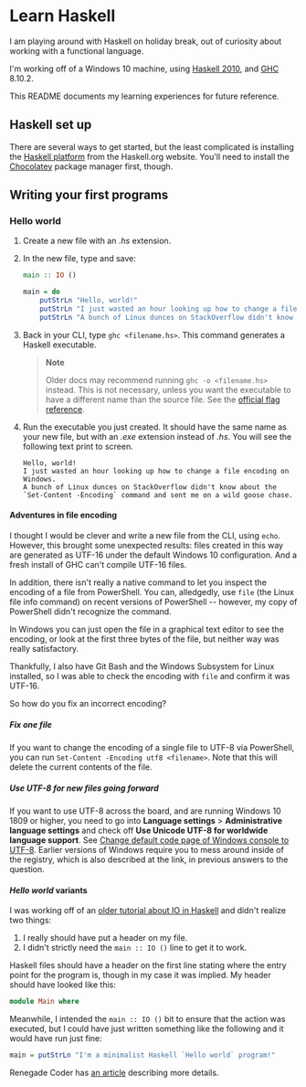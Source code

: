 ﻿# Learn Haskell 

I am playing around with Haskell on holiday break, out of curiosity about working with a functional language.

I'm working off of a Windows 10 machine, using [Haskell 2010](https://www.haskell.org/onlinereport/haskell2010/), and [GHC](https://downloads.haskell.org/~ghc/8.2.2/docs/html/users_guide/intro.html) 8.10.2. 

This README documents my learning experiences for future reference.

## Haskell set up

There are several ways to get started, but the least complicated is installing the [Haskell platform](https://www.haskell.org/downloads/#platform) from the Haskell.org website. You'll need to install the [Chocolatey](https://chocolatey.org/install) package manager first, though.

## Writing your first programs

### Hello world

1. Create a new file with an *.hs* extension.
2. In the new file, type and save:

    ```Haskell
    main :: IO ()

    main = do
        putStrLn "Hello, world!"
        putStrLn "I just wasted an hour looking up how to change a file encoding on Windows."
        putStrLn "A bunch of Linux dunces on StackOverflow didn't know about the `Set-Content -Encoding` command and sent me on a wild goose chase."
   ```

3. Back in your CLI, type `ghc <filename.hs>`. This command generates a Haskell executable.

   > **Note**
   >
   > Older docs may recommend running `ghc -o <filename.hs>` instead. This is not necessary, unless you want the executable to have a different name than the source file. See the [official flag reference](https://ghc.readthedocs.io/en/8.0.1/flags.html).

4. Run the executable you just created. It should have the same name as your new file, but with an *.exe* extension instead of *.hs*. You will see the following text print to screen.

    ```PlainText
    Hello, world!
    I just wasted an hour looking up how to change a file encoding on Windows.
    A bunch of Linux dunces on StackOverflow didn't know about the `Set-Content -Encoding` command and sent me on a wild goose chase.
    ```

#### Adventures in file encoding

I thought I would be clever and write a new file from the CLI, using `echo`. However, this brought some unexpected results: files created in this way are generated as UTF-16 under the default Windows 10 configuration. And a fresh install of GHC  can't compile UTF-16 files.

In addition, there isn't really a native command to let you inspect the encoding of a file from PowerShell. You can, alledgedly, use `file` (the Linux file info command) on recent versions of PowerShell -- however, my copy of PowerShell didn't recognize the command.

In Windows you can just open the file in a graphical text editor to see the encoding, or look at the first three bytes of the file, but neither way was really satisfactory.

Thankfully, I also have Git Bash and the Windows Subsystem for Linux installed, so I was able to check the encoding with `file` and confirm it was UTF-16.

So how do you fix an incorrect encoding?

##### Fix one file

If you want to change the encoding of a single file to UTF-8 via PowerShell, you can run `Set-Content -Encoding utf8 <filename>`. Note that this will delete the current contents of the file.

##### Use UTF-8 for new files going forward

If you want to use UTF-8 across the board, and are running Windows 10 1809 or higher, you need to go into **Language settings** > **Administrative language settings** and check off **Use Unicode UTF-8 for worldwide language support**. See [Change default code page of Windows console to UTF-8](https://superuser.com/a/1435645). Earlier versions of Windows require you to mess around inside of the registry, which is also described at the link, in previous answers to the question.

#### *Hello world* variants

I was working off of an [older tutorial about IO in Haskell](https://wiki.haskell.org/Introduction_to_IO) and didn't realize two things:

1. I really should have put a header on my file.
2. I didn't strictly need the `main :: IO ()` line to get it to work.

Haskell files should have a header on the first line stating where the entry point for the program is, though in my case it was implied. My header should have looked like this:

```Haskell
module Main where
```

Meanwhile, I intended the `main :: IO ()` bit to ensure that the action was executed, but I could have just written something like the following and it would have run just fine:

```Haskell
main = putStrLn "I'm a minimalist Haskell `Hello world` program!"
```

Renegade Coder has [an article](https://therenegadecoder.com/code/hello-world-in-haskell/) describing more details.
 